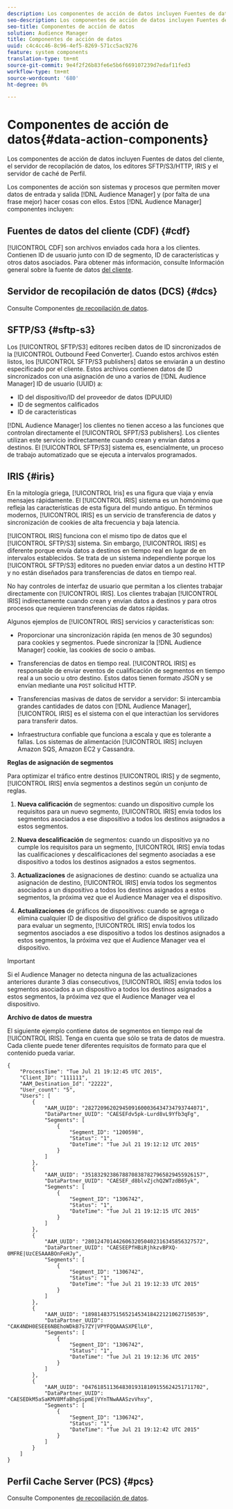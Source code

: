 ```yaml
---
description: Los componentes de acción de datos incluyen Fuentes de datos del cliente, el servidor de recopilación de datos, los editores SFTP/S3/HTTP, IRIS y el servidor de caché de Perfil.
seo-description: Los componentes de acción de datos incluyen Fuentes de datos del cliente, el servidor de recopilación de datos, los editores SFTP/S3/HTTP, IRIS y el servidor de caché de Perfil.
seo-title: Componentes de acción de datos
solution: Audience Manager
title: Componentes de acción de datos
uuid: c4c4cc46-8c96-4ef5-8269-571cc5ac9276
feature: system components
translation-type: tm+mt
source-git-commit: 9e4f2f26b83fe6e5b6f669107239d7edaf11fed3
workflow-type: tm+mt
source-wordcount: '680'
ht-degree: 0%

---
```



# Componentes de acción de datos{#data-action-components}

Los componentes de acción de datos incluyen Fuentes de datos del cliente, el servidor de recopilación de datos, los editores SFTP/S3/HTTP, IRIS y el servidor de caché de Perfil.

<!-- 

c_compact.xml

 -->

Los componentes de acción son sistemas y procesos que permiten mover datos de entrada y salida [!DNL Audience Manager] y (por falta de una frase mejor) hacer cosas con ellos. Estos [!DNL Audience Manager] componentes incluyen:

## Fuentes de datos del cliente (CDF) {#cdf}

[!UICONTROL CDF] son archivos enviados cada hora a los clientes. Contienen ID de usuario junto con ID de segmento, ID de características y otros datos asociados. Para obtener más información, consulte Información general sobre la fuente de datos [del cliente](../../features/cdf-files.md).

## Servidor de recopilación de datos (DCS) {#dcs}

Consulte Componentes [de recopilación de datos](../../reference/system-components/components-data-collection.md).

## SFTP/S3 {#sftp-s3}

Los [!UICONTROL SFTP/S3] editores reciben datos de ID sincronizados de la [!UICONTROL Outbound Feed Converter]. Cuando estos archivos estén listos, los [!UICONTROL SFTP/S3 publishers] datos se enviarán a un destino especificado por el cliente. Estos archivos contienen datos de ID sincronizados con una asignación de uno a varios de [!DNL Audience Manager] ID de usuario (UUID) a:

* ID del dispositivo/ID del proveedor de datos (DPUUID)
* ID de segmentos calificados
* ID de características

[!DNL Audience Manager] los clientes no tienen acceso a las funciones que controlan directamente el [!UICONTROL SFPT/S3 publishers]. Los clientes utilizan este servicio indirectamente cuando crean y envían datos a destinos. El [!UICONTROL SFTP/S3] sistema es, esencialmente, un proceso de trabajo automatizado que se ejecuta a intervalos programados.

## IRIS {#iris}

En la mitología griega, [!UICONTROL Iris] es una figura que viaja y envía mensajes rápidamente. El [!UICONTROL IRIS] sistema es un homónimo que refleja las características de esta figura del mundo antiguo. En términos modernos, [!UICONTROL IRIS] es un servicio de transferencia de datos y sincronización de cookies de alta frecuencia y baja latencia.

[!UICONTROL IRIS] funciona con el mismo tipo de datos que el [!UICONTROL SFTP/S3] sistema. Sin embargo, [!UICONTROL IRIS] es diferente porque envía datos a destinos en tiempo real en lugar de en intervalos establecidos. Se trata de un sistema independiente porque los [!UICONTROL SFTP/S3] editores no pueden enviar datos a un destino HTTP y no están diseñados para transferencias de datos en tiempo real.

No hay controles de interfaz de usuario que permitan a los clientes trabajar directamente con [!UICONTROL IRIS]. Los clientes trabajan [!UICONTROL IRIS] indirectamente cuando crean y envían datos a destinos y para otros procesos que requieren transferencias de datos rápidas.

Algunos ejemplos de [!UICONTROL IRIS] servicios y características son:

* Proporcionar una sincronización rápida (en menos de 30 segundos) para cookies y segmentos. Puede sincronizar la [!DNL Audience Manager] cookie, las cookies de socio o ambas.
* Transferencias de datos en tiempo real. [!UICONTROL IRIS] es responsable de enviar eventos de cualificación de segmentos en tiempo real a un socio u otro destino. Estos datos tienen formato JSON y se envían mediante una `POST` solicitud HTTP.

* Transferencias masivas de datos de servidor a servidor: Si intercambia grandes cantidades de datos con [!DNL Audience Manager], [!UICONTROL IRIS] es el sistema con el que interactúan los servidores para transferir datos.

* Infraestructura confiable que funciona a escala y que es tolerante a fallas. Los sistemas de alimentación [!UICONTROL IRIS] incluyen Amazon SQS, Amazon EC2 y Cassandra.

**Reglas de asignación de segmentos**

Para optimizar el tráfico entre destinos [!UICONTROL IRIS] y de segmento, [!UICONTROL IRIS] envía segmentos a destinos según un conjunto de reglas.

1. **Nueva calificación** de segmentos: cuando un dispositivo cumple los requisitos para un nuevo segmento, [!UICONTROL IRIS] envía todos los segmentos asociados a ese dispositivo a todos los destinos asignados a estos segmentos.

1. **Nueva descalificación** de segmentos: cuando un dispositivo ya no cumple los requisitos para un segmento, [!UICONTROL IRIS] envía todas las cualificaciones y descalificaciones del segmento asociadas a ese dispositivo a todos los destinos asignados a estos segmentos.

1. **Actualizaciones** de asignaciones de destino: cuando se actualiza una asignación de destino, [!UICONTROL IRIS] envía todos los segmentos asociados a un dispositivo a todos los destinos asignados a estos segmentos, la próxima vez que el Audience Manager vea el dispositivo.

1. **Actualizaciones** de gráficos de dispositivos: cuando se agrega o elimina cualquier ID de dispositivo del gráfico de dispositivos utilizado para evaluar un segmento, [!UICONTROL IRIS] envía todos los segmentos asociados a ese dispositivo a todos los destinos asignados a estos segmentos, la próxima vez que el Audience Manager vea el dispositivo.

>[!IMPORTANT]
>
>Si el Audience Manager no detecta ninguna de las actualizaciones anteriores durante 3 días consecutivos, [!UICONTROL IRIS] envía todos los segmentos asociados a un dispositivo a todos los destinos asignados a estos segmentos, la próxima vez que el Audience Manager vea el dispositivo.

**Archivo de datos de muestra**

El siguiente ejemplo contiene datos de segmentos en tiempo real de [!UICONTROL IRIS]. Tenga en cuenta que sólo se trata de datos de muestra. Cada cliente puede tener diferentes requisitos de formato para que el contenido pueda variar.

```
{
    "ProcessTime": "Tue Jul 21 19:12:45 UTC 2015",
    "Client_ID": "111111",
    "AAM_Destination_Id": "22222",
    "User_count": "5",
    "Users": [
        {
            "AAM_UUID": "28272096202945091600036434734793744071",
            "DataPartner_UUID": "CAESEFdv5pk-Lurd8vL9Yfb3qFg",
            "Segments": [
                {
                    "Segment_ID": "1200598",
                    "Status": "1",
                    "DateTime": "Tue Jul 21 19:12:12 UTC 2015"
                }
            ]
        },
        {
            "AAM_UUID": "35183292386788708387827965829455926157",
            "DataPartner_UUID": "CAESEF_d8blvZjchQ2WTzdB65yk",
            "Segments": [
                {
                    "Segment_ID": "1306742",
                    "Status": "1",
                    "DateTime": "Tue Jul 21 19:12:15 UTC 2015"
                }
            ]
        },
        {
            "AAM_UUID": "28012470144260632050402316345856327572",
            "DataPartner_UUID": "CAESEEPfHBiRjhkzvBPXQ-0MFRE|UzCESAAABOnFeHJy",
            "Segments": [
                {
                    "Segment_ID": "1306742",
                    "Status": "1",
                    "DateTime": "Tue Jul 21 19:12:33 UTC 2015"
                }
            ]
        },
        {
            "AAM_UUID": "18981483751565214534184221210627150539",
            "DataPartner_UUID": "CAK4NDH0ESEE6NBEhoWDkB7s7ZY|VPYFQQAAASXPElL0",
            "Segments": [
                {
                    "Segment_ID": "1306742",
                    "Status": "1",
                    "DateTime": "Tue Jul 21 19:12:36 UTC 2015"
                }
            ]
        },
        {
            "AAM_UUID": "04761851136483019318109155624251711702",
            "DataPartner_UUID": "CAESEDkM5aSaKMV8MfaBhgSspmE|VYnTNwAAASzvVhxy",
            "Segments": [
                {
                    "Segment_ID": "1306742",
                    "Status": "1",
                    "DateTime": "Tue Jul 21 19:12:42 UTC 2015"
                }
            ]
        }
    ]
}
```

## Perfil Cache Server (PCS) {#pcs}

Consulte Componentes [de recopilación de datos](../../reference/system-components/components-data-collection.md).
